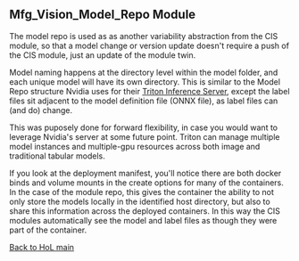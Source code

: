 ## Mfg_Vision_Model_Repo Module

The model repo is used as as another variability abstraction from the CIS module, so that a model change or version update doesn't require a push of the CIS module, just an update of the module twin.

Model naming happens at the directory level within the model folder, and each unique model will have its own directory.  This is similar to the Model Repo structure Nvidia uses for their [Triton Inference Server](https://github.com/triton-inference-server/server/blob/main/docs/model_repository.md), except the label files sit adjacent to the model definition file (ONNX file), as label files can (and do) change.  

This was puposely done for forward flexibility, in case you would want to leverage Nvidia's server at some future point.  Triton can manage multiple model instances and multiple-gpu resources across both image and traditional tabular models.

If you look at the deployment manifest, you'll notice there are both docker binds and volume mounts in the create options for many of the containers.  In the case of the module repo, this gives the container the ability to not only store the models locally in the identified host directory, but also to share this information across the deployed containers.  In this way the CIS modules automatically see the model and label files as though they were part of the container.


[Back to HoL main](../../Hands-on-Lab.md)
